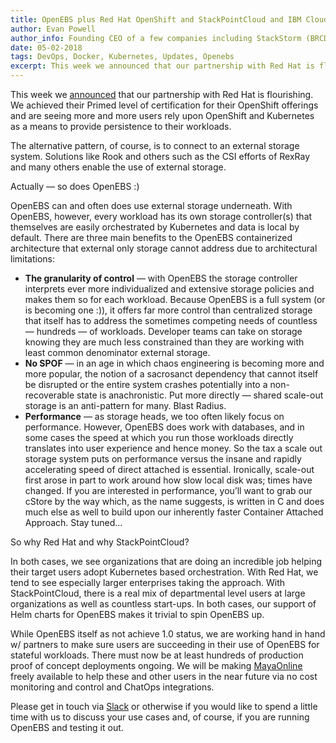 ```yaml
---
title: OpenEBS plus Red Hat OpenShift and StackPointCloud and IBM Cloud Private and….
author: Evan Powell
author_info: Founding CEO of a few companies including StackStorm (BRCD) and Nexenta — and CEO & Chairman of OpenEBS/MayaData. ML and DevOps and Python, oh my!
date: 05-02-2018
tags: DevOps, Docker, Kubernetes, Updates, Openebs
excerpt: This week we announced that our partnership with Red Hat is flourishing. We achieved their Primed level of certification for their OpenShift offerings and are seeing more and more users rely upon OpenShift and Kubernetes as a means to provide persistence to their workloads.
---
```


This week we [announced](https://www.prnewswire.com/news-releases/openebs-certified-with-red-hat-openshift-stackpointcloud-and-ibm-cloud-672729373.html) that our partnership with Red Hat is flourishing. We achieved their Primed level of certification for their OpenShift offerings and are seeing more and more users rely upon OpenShift and Kubernetes as a means to provide persistence to their workloads.

The alternative pattern, of course, is to connect to an external storage system. Solutions like Rook and others such as the CSI efforts of RexRay and many others enable the use of external storage.

Actually — so does OpenEBS :)

OpenEBS can and often does use external storage underneath. With OpenEBS, however, every workload has its own storage controller(s) that themselves are easily orchestrated by Kubernetes and data is local by default. There are three main benefits to the OpenEBS containerized architecture that external only storage cannot address due to architectural limitations:

- **The granularity of control** — with OpenEBS the storage controller interprets ever more individualized and extensive storage policies and makes them so for each workload. Because OpenEBS is a full system (or is becoming one :)), it offers far more control than centralized storage that itself has to address the sometimes competing needs of countless — hundreds — of workloads. Developer teams can take on storage knowing they are much less constrained than they are working with least common denominator external storage.
- **No SPOF** — in an age in which chaos engineering is becoming more and more popular, the notion of a sacrosanct dependency that cannot itself be disrupted or the entire system crashes potentially into a non-recoverable state is anachronistic. Put more directly — shared scale-out storage is an anti-pattern for many. Blast Radius.
- **Performance** — as storage heads, we too often likely focus on performance. However, OpenEBS does work with databases, and in some cases the speed at which you run those workloads directly translates into user experience and hence money. So the tax a scale out storage system puts on performance versus the insane and rapidly accelerating speed of direct attached is essential. Ironically, scale-out first arose in part to work around how slow local disk was; times have changed. If you are interested in performance, you’ll want to grab our cStore by the way which, as the name suggests, is written in C and does much else as well to build upon our inherently faster Container Attached Approach. Stay tuned…

So why Red Hat and why StackPointCloud?

In both cases, we see organizations that are doing an incredible job helping their target users adopt Kubernetes based orchestration. With Red Hat, we tend to see especially larger enterprises taking the approach. With StackPointCloud, there is a real mix of departmental level users at large organizations as well as countless start-ups. In both cases, our support of Helm charts for OpenEBS makes it trivial to spin OpenEBS up.

While OpenEBS itself as not achieve 1.0 status, we are working hand in hand w/ partners to make sure users are succeeding in their use of OpenEBS for stateful workloads. There must now be at least hundreds of production proof of concept deployments ongoing. We will be making [MayaOnline](http://www.mayaonline.io/) freely available to help these and other users in the near future via no cost monitoring and control and ChatOps integrations.

Please get in touch via [Slack](https://join.slack.com/t/openebs-community/shared_invite/enQtMjQzMTg4NTcyNTY2LTJiMzVjYjA5ZDk3YmI4NjAxY2QyYmI3MTA1MmUxMTAzNTU0NTM5NTViOTIxMjA1NWQ4NzVmMTBiNjk0NDU1YzQ) or otherwise if you would like to spend a little time with us to discuss your use cases and, of course, if you are running OpenEBS and testing it out.
